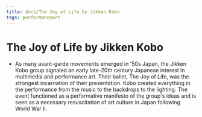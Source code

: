 ```yaml
---
title: docs/The Joy of Life by Jikken Kobo
tags: performanceart
---
```


# The Joy of Life by Jikken Kobo
- As many avant-garde movements emerged in '50s Japan, the Jikken Kobo group signaled an early late-20th century Japanese interest in multimedia and performance art. Their ballet, The Joy of Life, was the strongest incarnation of their presentation. Kobo created everything in the performance from the music to the backdrops to the lighting. The event functioned as a performative manifesto of the group's ideas and is seen as a necessary resuscitation of art culture in Japan following World War II.